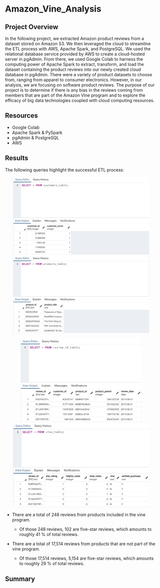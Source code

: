 # Amazon_Vine_Analysis
## Project Overview
In the following project, we extracted Amazon product reviews from a dataset stored on Amazon S3. We then leveraged the cloud to streamline the ETL process with AWS, Apache Spark, and PostgreSQL. 
We used the relational database service provided by AWS to create a cloud-hosted server in pgAdmin. From there, we used Google Colab to harness the computing power of Apache Spark to extract, transform, and load the dataset containing the product reviews into our newly created cloud database in pgAdmin. There were a variety of product datasets to choose from, ranging from apparel to consumer electronics. However, in our analysis, we are focusing on software product reviews. The purpose of our project is to determine if there is any bias in the reviews coming from members that are part of the Amazon Vine program and to explore the efficacy of big data technologies coupled with cloud computing resources. 
## Resources
- Google Colab
- Apache Spark & PySpark
- pgAdmin & PostgreSQL 
- AWS
## Results
The following queries highlight the successful ETL process:

<p align = "center">
<img src="images/customers.png" width=450>
<img src="images/products.png" width=450>
</p>          

<p align = "center">
<img src="images/review.png" width=400>
<img src="images/vine.png" width=450>
</p> 

- There are a total of 248 reviews from products included in the vine program.
  - Of those 248 reviews, 102 are five-star reviews, which amounts to roughly 41 % of total reviews.

- There are a total of 17,514 reviews from products that are not part of the vine program.
  - Of those 17,514 reviews, 5,154 are five-star reviews, which amounts to roughly 29 % of total reviews.
## Summary
